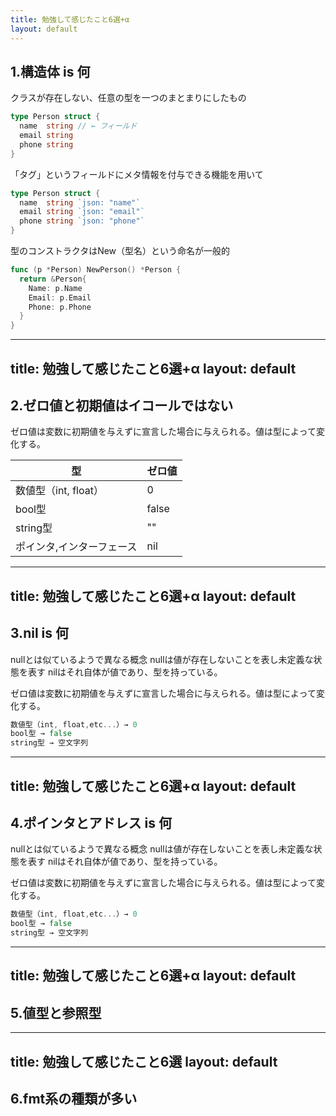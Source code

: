 ```yaml
---
title: 勉強して感じたこと6選+α
layout: default
---
```


## 1.構造体 is 何
クラスが存在しない、任意の型を一つのまとまりにしたもの

```go
type Person struct {
  name  string // ← フィールド
  email string
  phone string
}
```

「タグ」というフィールドにメタ情報を付与できる機能を用いて

```go
type Person struct {
  name  string `json: "name"`
  email string `json: "email"`
  phone string `json: "phone"`
}
```

型のコンストラクタはNew（型名）という命名が一般的

```go
func (p *Person) NewPerson() *Person {
  return &Person{
    Name: p.Name
    Email: p.Email
    Phone: p.Phone
  }
}
```

---
title: 勉強して感じたこと6選+α
layout: default
---

## 2.ゼロ値と初期値はイコールではない
ゼロ値は変数に初期値を与えずに宣言した場合に与えられる。値は型によって変化する。

<div>
  <table class="table-fixed">
   <thead class="bg-gray-100">
      <tr>
        <th>型</th>
        <th>ゼロ値</th>
      </tr>
    </thead>
    <tbody>
      <tr>
        <td>数値型（int, float）</td>
        <td>0</td>
      </tr>
      <tr>
        <td>bool型</td>
        <td>false</td>
      </tr>
      <tr>
        <td>string型</td>
        <td>""</td>
      </tr>
      <tr>
        <td>ポインタ,インターフェース</td>
        <td>nil</td>
      </tr>
    </tbody>
  </table>
</div>

---
title: 勉強して感じたこと6選+α
layout: default
---

## 3.nil is 何

nullとは似ているようで異なる概念
nullは値が存在しないことを表し未定義な状態を表す
nilはそれ自体が値であり、型を持っている。

ゼロ値は変数に初期値を与えずに宣言した場合に与えられる。値は型によって変化する。

```go
数値型（int, float,etc...）→ 0
bool型 → false
string型 → 空文字列
```

---
title: 勉強して感じたこと6選+α
layout: default
---

## 4.ポインタとアドレス is 何

nullとは似ているようで異なる概念
nullは値が存在しないことを表し未定義な状態を表す
nilはそれ自体が値であり、型を持っている。

ゼロ値は変数に初期値を与えずに宣言した場合に与えられる。値は型によって変化する。

```go
数値型（int, float,etc...）→ 0
bool型 → false
string型 → 空文字列
```

---
title: 勉強して感じたこと6選+α
layout: default
---

## 5.値型と参照型

---
title: 勉強して感じたこと6選
layout: default
---

## 6.fmt系の種類が多い

